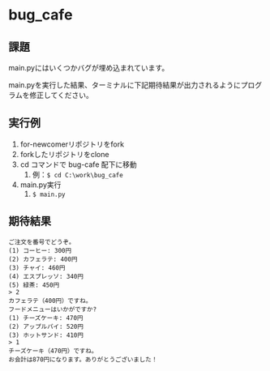 # bug_cafe

## 課題

main.pyにはいくつかバグが埋め込まれています。

main.pyを実行した結果、ターミナルに下記期待結果が出力されるようにプログラムを修正してください。

## 実行例

1. for-newcomerリポジトリをfork
2. forkしたリポジトリをclone
3. cd コマンドで bug-cafe 配下に移動
   1. 例：`$ cd C:\work\bug_cafe`
4. main.py実行
   1. `$ main.py`

## 期待結果

```
ご注文を番号でどうぞ。
(1) コーヒー: 300円
(2) カフェラテ: 400円
(3) チャイ: 460円
(4) エスプレッソ: 340円
(5) 緑茶: 450円
> 2
カフェラテ（400円）ですね。
フードメニューはいかがですか?
(1) チーズケーキ: 470円
(2) アップルパイ: 520円
(3) ホットサンド: 410円
> 1
チーズケーキ（470円）ですね。
お会計は870円になります。ありがとうございました！
```
